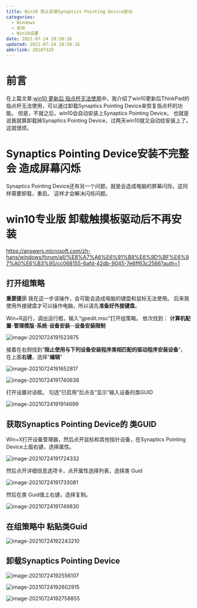 ```yaml
---
title: Win10 禁止安装Synaptics Pointing Device驱动
categories: 
  - Windows
  - 软件
  - Win10设置
date: 2021-07-24 18:50:16
updated: 2021-07-24 18:50:16
abbrlink: 2018f329
---
```

# 前言
在上篇文章:[win10 更新后 指点杆无法使用](/blog/4ca2ad13/)中，我介绍了win10更新后ThinkPad的指点杆无法使用，可以通过卸载Synaptics Pointing Device来恢复指点杆的功能。
但是，不就之后，win10会自动安装上Synaptics Pointing Device。
也就是说我就算卸载掉Synaptics Pointing Device，过两天win10就又自动给安装上了。这就很烦。

# Synaptics Pointing Device安装不完整会 造成屏幕闪烁
Synaptics Pointing Device还有另一个问题，就是会造成电脑的屏幕闪烁，这同样需要卸载，重启。
这样才会解决闪烁问题。

# win10专业版 卸载触摸板驱动后不再安装
<https://answers.microsoft.com/zh-hans/windows/forum/all/%E8%A7%A6%E6%91%B8%E6%9D%BF%E6%97%A0%E6%B3%95/cc068155-6afd-42db-9045-7e6ff63c2566?auth=1>
## 打开组策略
**重要提示**
我在这一步误操作，会可能会造成电脑的键盘和鼠标无法使用。
后来我使用外接键盘才可以操作电脑，所以请先**准备好外接键盘**。

Win+R运行，调出运行框，输入“gpedit.msc”打开组策略。
依次找到： **计算机配置**-**管理模版**-**系统**-**设备安装**--**设备安装限制**

![image-20210724191523875](https://gitee.com/XiaoLan223/images/raw/master/Blog/Sum/20210724191531.png)

接着在右侧找到“**阻止使用与下列设备安装程序类相匹配的驱动程序安装设备**”， 在上面**右键**，选择“**编辑**”

![image-20210724191652817](https://gitee.com/XiaoLan223/images/raw/master/Blog/Sum/20210724191652.png)

![image-20210724191740639](https://gitee.com/XiaoLan223/images/raw/master/Blog/Sum/20210724191740.png)



打开设置对话框。 勾选“已启用”后点击“显示”输入设备的类GUID

![image-20210724191914699](https://gitee.com/XiaoLan223/images/raw/master/Blog/Sum/20210724191914.png)

## 获取Synaptics Pointing Device的 类GUID
Win+X打开设备管理器，然后点开鼠标和其他指针设备，在Synaptics Pointing Device上面右键，选择属性。

![image-20210724191724332](https://gitee.com/XiaoLan223/images/raw/master/Blog/Sum/20210724191724.png)

然后点开详细信息选项卡，点开属性选择列表，选择类 Guid

![image-20210724191733081](https://gitee.com/XiaoLan223/images/raw/master/Blog/Sum/20210724191733.png)

然后在类 Guid值上右键，选择复制。

![image-20210724191749830](https://gitee.com/XiaoLan223/images/raw/master/Blog/Sum/20210724191749.png)

## 在组策略中 粘贴类Guid

![image-20210724192243210](https://gitee.com/XiaoLan223/images/raw/master/Blog/Sum/20210724192243.png)

## 卸载Synaptics Pointing Device

![image-20210724192556107](https://gitee.com/XiaoLan223/images/raw/master/Blog/Sum/20210724192556.png)

![image-20210724192602915](https://gitee.com/XiaoLan223/images/raw/master/Blog/Sum/20210724192602.png)

![image-20210724192758855](https://gitee.com/XiaoLan223/images/raw/master/Blog/Sum/20210724192758.png)